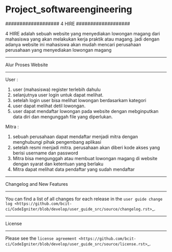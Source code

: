 # Project_softwareengineering
###################
4 HIRE
###################

4 HIRE adalah sebuah website yang menyediakan lowongan magang dari mahasiswa yang akan melakukan kerja praktik atau magang. jadi dengan adanya website ini mahasiswa akan mudah mencari perusahaan perusahaan yang menyediakan lowongan magang

*******************
Alur Proses Website
*******************

User :
1. user (mahasiswa) register terlebih dahulu
2. selanjutnya user login untuk dapat melihat.
3. setelah login user bisa melihat lowongan berdasarkam kategori
4. user dapat melihat detil lowongan.
5. user dapat mendaftar lowongan pada website dengan mebginputkan data diri dan mengunggah file yang diperlukan.

Mitra :
1. sebuah perusahaan dapat mendaftar menjadi mitra dengan menghubungi pihak pengembang aplikasi
2. setelah resmi menjadi mitra. perusahaan akan diberi kode akses yang berisi username dan password
3. Mitra bisa mengunggah atau membuat lowongan magang di website dengan syarat dan ketentuan yang berlaku
4. Mitra dapat melihat data pendaftar yang sudah mendaftar

**************************
Changelog and New Features
**************************

You can find a list of all changes for each release in the `user
guide change log <https://github.com/bcit-ci/CodeIgniter/blob/develop/user_guide_src/source/changelog.rst>`_.



*******
License
*******

Please see the `license
agreement <https://github.com/bcit-ci/CodeIgniter/blob/develop/user_guide_src/source/license.rst>`_.
